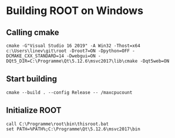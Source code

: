 # Building ROOT on Windows

## Calling cmake

    cmake -G"Visual Studio 16 2019" -A Win32 -Thost=x64 c:\Users\linev\git\root -Droot7=ON -Dpython=OFF -DCMAKE_CXX_STANDARD=14 -Dwebgui=ON -DQt5_DIR=C:\Programme\Qt\5.12.6\msvc2017\lib\cmake -Dqt5web=ON


## Start building

    cmake --build . --config Release -- /maxcpucount

## Initialize ROOT

    call C:\Programme\root\bin\thisroot.bat
    set PATH=%PATH%;C:\Programme\Qt\5.12.6\msvc2017\bin
